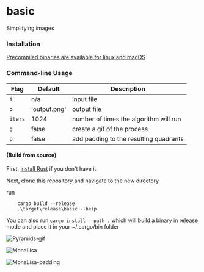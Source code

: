 # basic

Simplifying images

### Installation

[Precompiled binaries are available for linux and macOS](https://github.com/stevesweetney/basic-rs/releases)

### Command-line Usage

| Flag    | Default      | Description                            |
| ------- | ------------ | -------------------------------------- |
| `i`     | n/a          | input file                             |
| `o`     | 'output.png' | output file                            |
| `iters` | 1024         | number of times the algorithm will run |
| `g`     | false        | create a gif of the process            |
| `p`     | false        | add padding to the resulting quadrants |

#### (Build from source)

First, [install Rust](https://www.rust-lang.org/en-US/install.html) if you don't have it.

Next, clone this repository and navigate to the new directory

run

```
    cargo build --release
    .\target\release\basic --help
```

You can also run `cargo install --path .`
which will build a binary in release mode and place it in your
~/.cargo/bin folder

![Pyramids-gif](https://dl.dropboxusercontent.com/s/dswounqui3o3ecn/pyramids.gif?dl=0)

![MonaLisa](https://dl.dropboxusercontent.com/s/f93co5xw10h9a7b/monalisa-output.png?dl=0)

![MonaLisa-padding](https://dl.dropboxusercontent.com/s/5oy4wck0vu6fnq3/monalisa-output-pad.png?dl=0)
